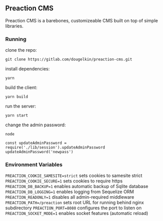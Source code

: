 ## Preaction CMS

Preaction CMS is a barebones, customizeable CMS built on top of simple libraries.

### Running

clone the repo:

`git clone https://gitlab.com/dougelkin/preaction-cms.git`

install dependencies:

`yarn`

build the client:

`yarn build`

run the server:

`yarn start`

change the admin password:

`node`

```
const updateAdminPassword = require('./lib/session').updateAdminPassword
updateAdminPassword('newpass')
```

### Environment Variables

`PREACTION_COOKIE_SAMESITE=strict` sets cookies to samesite strict
`PREACTION_COOKIE_SECURE=1` sets cookies to require https
`PREACTION_DB_BACKUP=1` enables automatic backup of Sqlite database
`PREACTION_DB_LOGGING=1` enables logging from Sequelize ORM
`PREACTION_READONLY=1` disables all admin-required middleware
`PREACTION_PATH=/preaction` sets root URL for running behind nginx subdirectory
`PREACTION_PORT=8080` configures the port to listen on
`PREACTION_SOCKET_MODE=1` enables socket features (automatic reload)
